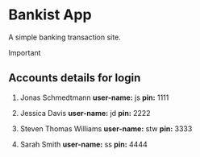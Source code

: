 # Bankist App

A simple banking transaction site.

> [!IMPORTANT]

## Accounts details for login

1. Jonas Schmedtmann
   **user-name:** js
   **pin:** 1111

2. Jessica Davis
   **user-name:** jd
   **pin:** 2222

3. Steven Thomas Williams
   **user-name:** stw
   **pin:** 3333

4. Sarah Smith
   **user-name:** ss
   **pin:** 4444
